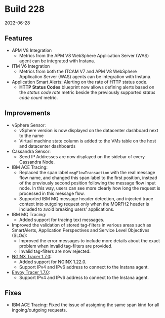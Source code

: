 # Build 228

2022-06-28

## Features

* APM V8 Integration
  * Metrics from the APM V8 WebSphere Application Server (WAS) agent can be integrated with Instana.
* ITM V6 Integration
  * Metrics from both the ITCAM V7 and APM V8 WebSphere Application Server (WAS) agents can be integration with Instana.
* Application Smart Alerts: Alerting on the rate of HTTP status code.
  * **HTTP Status Codes** blueprint now allows defining alerts based on the _status code rate_ metric beside the previously supported _status code count_ metric.

## Improvements

* vSphere Sensor:
  * vSphere version is now displayed on the datacenter dashboard next to the name
  * Virtual machine state column is added to the VMs table on the host and datacenter dashboards
* Cassandra Sensor:
  * Seed IP Addresses are now displayed on the sidebar of every Cassandra Node.
* IBM ACE Tracing:
  * Replaced the span label `msgFlowTransaction` with the real message flow name, and changed this span label to the first position, instead of the previously second position following the message flow input node. In this way, users can see more clearly how long the request is processed in this message flow.
  * Supported IBM MQ message header detection, and injected trace context into outgoing request only when the MQRFH2 header is included to avoid breaking users' applications.
* IBM MQ Tracing:
  * Added support for tracing text messages.
* Improved the validation of stored tag-filters in various areas such as SmartAlerts, Application Perspectives and Service Level Objectives (SLOs):
  * Improved the error messages to include more details about the exact problem when invalid tag-filters are provided.
  * Invalid tag-filters are now rejected.
* [NGINX Tracer 1.7.0](https://github.com/instana/nginx-tracing#170-2022-06-20):
  * Added support for NGINX 1.22.0.
  * Support IPv4 and IPv6 address to connect to the Instana agent.
* [Envoy Tracer 1.7.0](https://github.com/instana/envoy-tracing#170-2022-06-20):
  * Support IPv4 and IPv6 address to connect to the Instana agent.

## Fixes

* IBM ACE Tracing: Fixed the issue of assigning the same span kind for all ingoing/outgoing requests.
